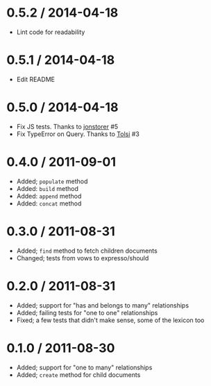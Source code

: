 0.5.2 / 2014-04-18
==================

* Lint code for readability

0.5.1 / 2014-04-18
==================

* Edit README

0.5.0 / 2014-04-18
==================

* Fix JS tests. Thanks to [jonstorer](https://github.com/jonstorer) #5
* Fix TypeError on Query. Thanks to [Tolsi](https://github.com/Tolsi) #3

0.4.0 / 2011-09-01
==================

* Added; `populate` method
* Added: `build` method
* Added: `append` method
* Added: `concat` method

0.3.0 / 2011-08-31
==================

* Added; `find` method to fetch children documents
* Changed; tests from vows to expresso/should

0.2.0 / 2011-08-31
==================

* Added; support for "has and belongs to many" relationships
* Added; failing tests for "one to one" relationships
* Fixed; a few tests that didn't make sense, some of the lexicon too

0.1.0 / 2011-08-30
==================

* Added; support for "one to many" relationships
* Added; `create` method for child documents
